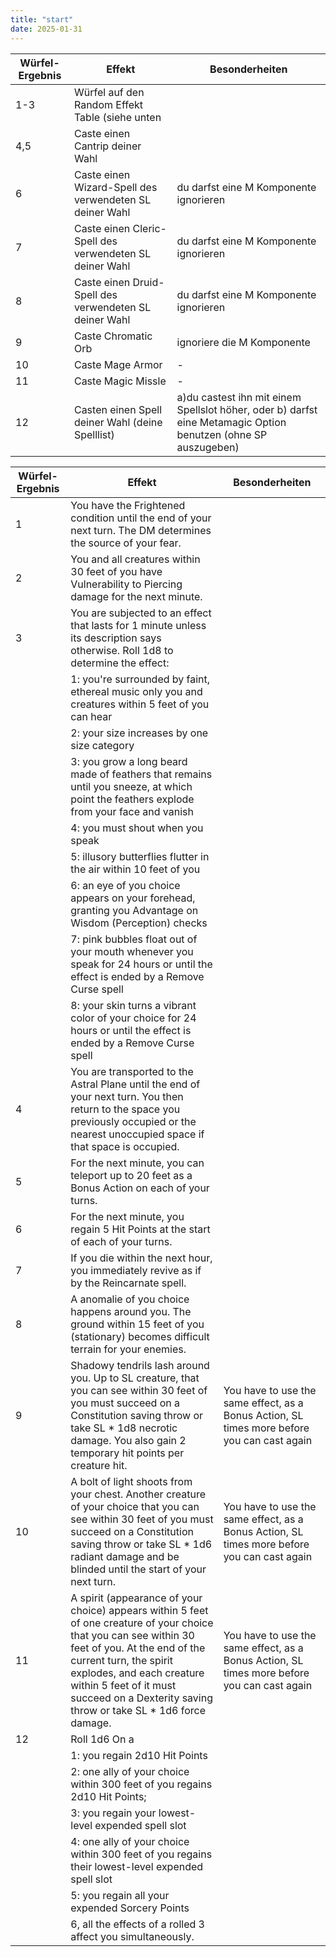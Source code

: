 ```yaml
---
title: "start"
date: 2025-01-31
---
```


| Würfel-Ergebnis | Effekt | Besonderheiten |
| --------------- | ------ | -------------- |
| 1-3 | Würfel auf den Random Effekt Table (siehe unten| |
| 4,5 | Caste einen Cantrip deiner Wahl | |
| 6 | Caste einen Wizard-Spell des verwendeten SL deiner Wahl | du darfst eine M Komponente ignorieren |
| 7 | Caste einen Cleric-Spell des verwendeten SL deiner Wahl | du darfst eine M Komponente ignorieren |
| 8 | Caste einen Druid-Spell des verwendeten SL deiner Wahl | du darfst eine M Komponente ignorieren |
| 9 | Caste Chromatic Orb | ignoriere die M Komponente |
| 10 | Caste Mage Armor | - |
| 11 | Caste Magic Missle | - |
| 12 | Casten einen Spell deiner Wahl (deine Spelllist) | a)du castest ihn mit einem Spellslot höher, oder b) darfst eine Metamagic Option benutzen (ohne SP auszugeben) |


| Würfel-Ergebnis | Effekt | Besonderheiten |
| --------------- | ------ | -------------- |
| 1 | You have the Frightened condition until the end of your next turn. The DM determines the source of your fear. ||
| 2 | You and all creatures within 30 feet of you have Vulnerability to Piercing damage for the next minute. ||
| 3 | You are subjected to an effect that lasts for 1 minute unless its description says otherwise. Roll 1d8 to determine the effect: 
|   | 1: you're surrounded by faint, ethereal music only you and creatures within 5 feet of you can hear ||
|   | 2: your size increases by one size category
|   | 3: you grow a long beard made of feathers that remains until you sneeze, at which point the feathers explode from your face and vanish ||
|   | 4: you must shout when you speak ||
|   | 5: illusory butterflies flutter in the air within 10 feet of you ||
|   | 6: an eye of you choice appears on your forehead, granting you Advantage on Wisdom (Perception) checks ||
|   | 7: pink bubbles float out of your mouth whenever you speak for 24 hours or until the effect is ended by a Remove Curse spell ||
|   | 8: your skin turns a vibrant color of your choice for 24 hours or until the effect is ended by a Remove Curse spell ||
| 4 | You are transported to the Astral Plane until the end of your next turn. You then return to the space you previously occupied or the nearest unoccupied space if that space is occupied. ||
| 5 | For the next minute, you can teleport up to 20 feet as a Bonus Action on each of your turns. ||
| 6 | For the next minute, you regain 5 Hit Points at the start of each of your turns. ||
| 7 | If you die within the next hour, you immediately revive as if by the Reincarnate spell. ||
| 8	| A anomalie of you choice happens around you. The ground within 15 feet of you (stationary) becomes difficult terrain for your enemies. ||
| 9 | Shadowy tendrils lash around you. Up to SL creature, that you can see within 30 feet of you must succeed on a Constitution saving throw or take SL * 1d8 necrotic damage. You also gain 2 temporary hit points per creature hit. | You have to use the same effect, as a Bonus Action, SL times more before you can cast again |
| 10 | A bolt of light shoots from your chest. Another creature of your choice that you can see within 30 feet of you must succeed on a Constitution saving throw or take SL * 1d6 radiant damage and be blinded until the start of your next turn. | You have to use the same effect, as a Bonus Action, SL times more before you can cast again |
| 11 | A spirit (appearance of your choice) appears within 5 feet of one creature of your choice that you can see within 30 feet of you. At the end of the current turn, the spirit explodes, and each creature within 5 feet of it must succeed on a Dexterity saving throw or take SL * 1d6 force damage. | You have to use the same effect, as a Bonus Action, SL times more before you can cast again |
| 12 | Roll 1d6 On a 
|    | 1: you regain 2d10 Hit Points
|    | 2: one ally of your choice within 300 feet of you regains 2d10 Hit Points;
|    | 3: you regain your lowest-level expended spell slot
|    | 4: one ally of your choice within 300 feet of you regains their lowest-level expended spell slot
|    | 5: you regain all your expended Sorcery Points
|    | 6, all the effects of a rolled 3 affect you simultaneously.
